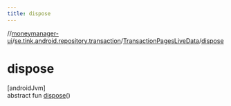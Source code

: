 ```yaml
---
title: dispose
---
```

//[moneymanager-ui](../../../index.html)/[se.tink.android.repository.transaction](../index.html)/[TransactionPagesLiveData](index.html)/[dispose](dispose.html)



# dispose



[androidJvm]\
abstract fun [dispose](dispose.html)()




